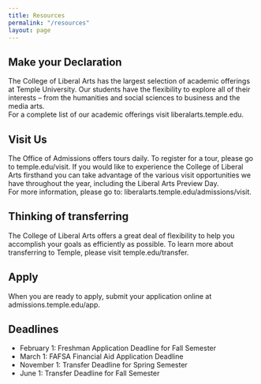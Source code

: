 ```yaml
---
title: Resources
permalink: "/resources"
layout: page
---
```


## Make your Declaration

The College of Liberal Arts has the largest selection of  academic offerings at Temple University. Our students have the flexibility to explore all of their interests – from the humanities and social sciences to business and the media arts.   
For a complete list of our academic offerings visit liberalarts.temple.edu.

## Visit Us

The Office of Admissions offers tours daily. To register for a tour, please go to temple.edu/visit.
If you would like to experience the College of Liberal Arts firsthand you can take advantage of the various visit  opportunities we have throughout the year, including the Liberal Arts Preview Day.   
For more information, please go to: liberalarts.temple.edu/admissions/visit.

## Thinking of transferring

The College of Liberal Arts offers a great deal of flexibility to help you accomplish your goals as efficiently as possible. To learn more about transferring to Temple, please visit temple.edu/transfer.

## Apply

When you are ready to apply, submit your application online at admissions.temple.edu/app.

## Deadlines

- February 1: Freshman Application Deadline for Fall Semester
- March 1: FAFSA Financial Aid Application Deadline
- November 1: Transfer Deadline for Spring Semester
- June 1: Transfer Deadline for Fall Semester
